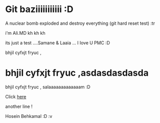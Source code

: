 # Git baziiiiiiiiiii :D

A nuclear bomb exploded and destroy everything (git hard reset test) :tr

i'm Ali.MD kh kh kh


its just a test ....Samane & Laaia ... I love U PMC :D

bhjil cyfxjt fryuc ,

<h1>bhjil cyfxjt fryuc ,asdasdasdasda</h1>
bhjil cyfxjt fryuc ,
salaaaaaaaaaaaaam :D

Click [here][alimd]  

another line !  

[alimd]: http://ali.md/ "Ali Mihandoost"


Hosein Behkamal :D :v